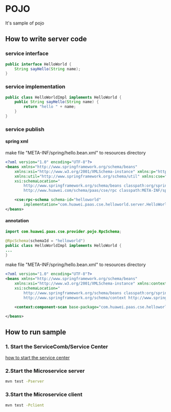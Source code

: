 # POJO

It's sample of pojo

## How to write server code

### service interface

```java
public interface HelloWorld {
    String sayHello(String name);
}
```

### service implementation

```java
public class HelloWorldImpl implements HelloWorld {
    public String sayHello(String name) {
        return "hello " + name;
    }
}
```

### service publish

#### spring xml

make file "META-INF/spring/hello.bean.xml" to resources directory 

```xml
<?xml version="1.0" encoding="UTF-8"?>
<beans xmlns="http://www.springframework.org/schema/beans"
    xmlns:xsi="http://www.w3.org/2001/XMLSchema-instance" xmlns:p="http://www.springframework.org/schema/p"
    xmlns:util="http://www.springframework.org/schema/util" xmlns:cse="http://www.huawei.com/schema/paas/cse/rpc"
    xsi:schemaLocation="
        http://www.springframework.org/schema/beans classpath:org/springframework/beans/factory/xml/spring-beans-3.0.xsd
        http://www.huawei.com/schema/paas/cse/rpc classpath:META-INF/spring/spring-paas-cse-rpc.xsd">

    <cse:rpc-schema schema-id="helloworld"
        implementation="com.huawei.paas.cse.helloworld.server.HelloWorldImpl"></cse:rpc-schema>
</beans>
```


#### annotation

```java
import com.huawei.paas.cse.provider.pojo.RpcSchema;

@RpcSchema(schemaId = "helloworld")
public class HelloWorldImpl implements HelloWorld {
...
}
```

make file "META-INF/spring/hello.bean.xml" to resources directory 

```xml
<?xml version="1.0" encoding="UTF-8"?>
<beans xmlns="http://www.springframework.org/schema/beans"
    xmlns:xsi="http://www.w3.org/2001/XMLSchema-instance" xmlns:context="http://www.springframework.org/schema/context"
    xsi:schemaLocation="
        http://www.springframework.org/schema/beans classpath:org/springframework/beans/factory/xml/spring-beans-3.0.xsd 
        http://www.springframework.org/schema/context http://www.springframework.org/schema/context/spring-context-3.0.xsd">

    <context:component-scan base-package="com.huawei.paas.cse.helloworld.server" />

</beans>
```



## How to run sample

### 1. Start the ServiceComb/Service Center

[how to start the service center](http://servicecomb.io/docs/start-sc/)

### 2.Start the Microservice server

```bash
mvn test -Pserver
```

### 3.Start the Microservice client

```bash
mvn test -Pclient
```